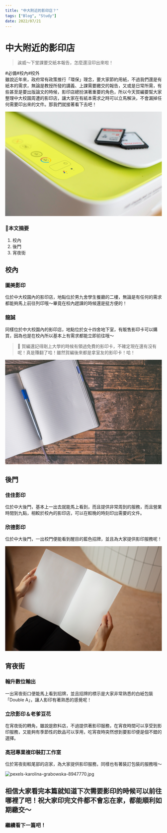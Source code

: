 ```yaml
---
title: "中大附近的影印店？"
tags: ["Blog", "Study"]
date: 2022/07/21
---
```

# 中大附近的影印店

> 誒威～下堂課要交紙本報告，怎麼還沒印出來啦！
> 



#必備#校內#校外
<br>
雖說近年來，政府常有政策推行「環保」理念，要大家節約用紙，不過我們還是有紙本的需求，無論是教授所發的講義、上課需要繳交的報告，又或是日常所需，有些甚至是要出版論文的時候，影印店總扮演著重要的角色，所以今天賀編要幫大家整理中大校園周遭的影印店，讓大家在有紙本需求之時可以立馬解決，不會漏掉任何需要印出來的文件。那我們就接著看下去吧！

![pexels-fernando-arcos-193057.jpg](https://github.com/NCU-FRESH/2024-blog/blob/main/%E4%B8%AD%E5%A4%A7%E9%99%84%E8%BF%91%E7%9A%84%E5%BD%B1%E5%8D%B0%E5%BA%97/pexels-fernando-arcos-193057.jpg?raw=true)

### 🧸本文摘要

1. 校內
2. 後門
3. 宵夜街

## 校內

### 圖美影印

位於中大校園內的影印店，地點位於男九舍學生餐廳的二樓，無論是有任何的需求都能夠馬上前往列印哦～畢竟在校內趕課的時候還是挺方便的！

### 龍誠

同樣位於中大校園內的影印店，地點位於女十四舍地下室，有販售影印卡可以購買，因為也是在校內所以基本上有需求都能立即前往哦～

> 🧸 賀編還記得剛上大學的時候有領過免費的影印卡，不確定現在還有沒有呢！真是賺翻了哈！雖然賀編後來都是拿室友的影印卡！哈！
> 

![pexels-jessica-lewis-creative-606541.jpg](https://github.com/NCU-FRESH/2024-blog/blob/main/%E4%B8%AD%E5%A4%A7%E9%99%84%E8%BF%91%E7%9A%84%E5%BD%B1%E5%8D%B0%E5%BA%97/pexels-jessica-lewis-creative-606541.jpg?raw=true)

## 後門

### 佳佳影印

位於中大後門，基本上一出去就能馬上看到，而且提供非常周到的服務，而且營業時間到九點，相較於校內的影印店，可以在較晚的時刻印出需要的文件。

### 欣德影印

位於中大後門，一出校門便能看到醒目的藍色招牌，並且為大家提供影印服務呢！

![pexels-monstera-6373404.jpg](https://github.com/NCU-FRESH/2024-blog/blob/main/%E4%B8%AD%E5%A4%A7%E9%99%84%E8%BF%91%E7%9A%84%E5%BD%B1%E5%8D%B0%E5%BA%97/pexels-monstera-6373404.jpg?raw=true)

## 宵夜街

### **翰升數位輸出**

一出宵夜街口便能馬上看到招牌，並且招牌的標示是大家非常熟悉的白紙包裝「Double A」，讓人影印有著熟悉的感覺呢！

### **立欣影印＆老爹豆花**

在宵夜街的轉角，雖說是飲料店，不過提供著影印服務，在宵夜時間可以享受到影印服務，又能夠有季節性的飲品可以享用，吃宵夜時突然想到要影印便是個不錯的選擇。

### **高冠專業複印裝訂工作室**

位於宵夜街較尾部的店家，為大家提供影印服務，同樣也有著裝訂包裝的服務哦～

![pexels-karolina-grabowska-8947770.jpg](https://github.com/NCU-FRESH/2024-blog/blob/main/%E4%B8%AD%E5%A4%A7%E9%99%84%E8%BF%91%E7%9A%84%E5%BD%B1%E5%8D%B0%E5%BA%97/pexels-karolina-grabowska-8947770.jpg?raw=true)

## 相信大家看完本篇就知道下次需要影印的時候可以前往哪裡了吧！祝大家印完文件都不會忘在家，都能順利如期繳交～

### 繼續看下一篇吧！
